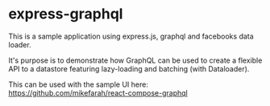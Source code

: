 # express-graphql

This is a sample application using express.js, graphql and facebooks data loader.

It's purpose is to demonstrate how GraphQL can be used to create a flexible API to a datastore featuring lazy-loading and batching (with Dataloader).

This can be used with the sample UI here: https://github.com/mikefarah/react-compose-graphql